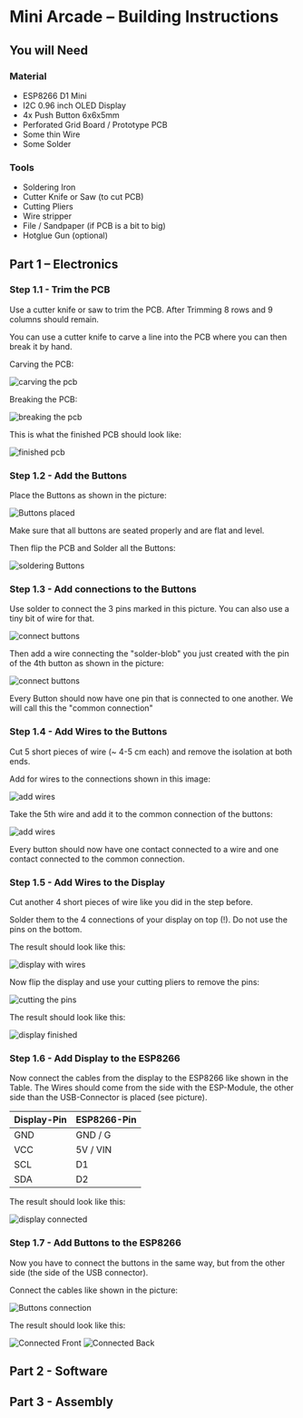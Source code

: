 # Mini Arcade – Building Instructions
## You will Need
### Material
- ESP8266 D1 Mini
- I2C 0.96 inch OLED Display
- 4x Push Button 6x6x5mm
- Perforated Grid Board / Prototype PCB
- Some thin Wire 
- Some Solder 
### Tools
- Soldering Iron
- Cutter Knife or Saw (to cut PCB)
- Cutting Pliers
- Wire stripper
- File / Sandpaper (if PCB is a bit to big)
- Hotglue Gun (optional)

## Part 1 – Electronics
### Step 1.1 - Trim the PCB
Use a cutter knife or saw to trim the PCB. After Trimming 8 rows and 9 columns should remain.

You can use a cutter knife to carve a line into the PCB where you can then break it by hand.

Carving the PCB:

![carving the pcb](images/1.1.1.jpg)

Breaking the PCB:

![breaking the pcb](images/1.1.2.jpg)

This is what the finished PCB should look like:

![finished pcb](images/1.1.3.jpg)


### Step 1.2 - Add the Buttons
Place the Buttons as shown in the picture:

![Buttons placed](images/1.2.1.jpg)

Make sure that all buttons are seated properly and are flat and level.

Then flip the PCB and Solder all the Buttons:

![soldering Buttons](images/1.2.2.jpg)

### Step 1.3 - Add connections to the Buttons
Use solder to connect the 3 pins marked in this picture. You can also use a tiny bit of wire for that.

![connect buttons](images/1.3.1.jpg)

Then add a wire connecting the "solder-blob" you just created with the pin of the 4th button as shown in the picture:

![connect buttons](images/1.3.2.jpg)

Every Button should now have one pin that is connected to one another. We will call this the "common connection"

### Step 1.4 - Add Wires to the Buttons
Cut 5 short pieces of wire (~ 4-5 cm each) and remove the isolation at both ends.

Add for wires to the connections shown in this image:

![add wires](images/1.4.1.jpg)

Take the 5th wire and add it to the common connection of the buttons:

![add wires](images/1.4.2.jpg)

Every button should now have one contact connected to a wire and one contact connected to the common connection.

### Step 1.5 - Add Wires to the Display
Cut another 4 short pieces of wire like you did in the step before.

Solder them to the 4 connections of your display on top (!). Do not use the pins on the bottom.

The result should look like this:

![display with wires](images/1.5.1.jpg)

Now flip the display and use your cutting pliers to remove the pins:

![cutting the pins](images/1.5.2.jpg)

The result should look like this:

![display finished](images/1.5.3.jpg)

### Step 1.6 - Add Display to the ESP8266

Now connect the cables from the display to the ESP8266 like shown in the Table. The Wires should come from the side with the ESP-Module, the other side than the USB-Connector is placed (see picture).


| Display-Pin | ESP8266-Pin |
| ----------- | ----------- |
| GND         | GND / G     |
| VCC         | 5V / VIN    |
| SCL         | D1          |
| SDA         | D2          |

The result should look like this:

![display connected](images/1.6.1.jpg)

### Step 1.7 - Add Buttons to the ESP8266

Now you have to connect the buttons in the same way, but from the other side (the side of the USB connector).

Connect the cables like shown in the picture:

![Buttons connection](images/1.7.1.jpg)

The result should look like this:

![Connected Front](images/1.7.2.jpg)
![Connected Back](images/1.7.3.jpg)

## Part 2 - Software

## Part 3 - Assembly